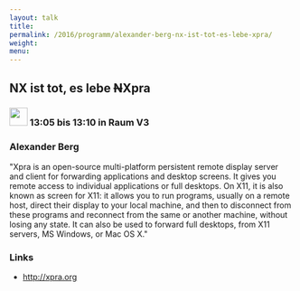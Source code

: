 ```yaml
---
layout: talk
title:
permalink: /2016/programm/alexander-berg-nx-ist-tot-es-lebe-xpra/
weight:
menu:
---
```

## NX ist tot, es lebe <del>N</del>Xpra

### <img height = "32" src="../../../images/lightning.svg"> 13:05 bis 13:10 in Raum V3

### Alexander Berg

"Xpra is an open-source multi-platform persistent remote display server and client for forwarding applications and desktop screens. It gives you remote access to individual applications or full desktops. On X11, it is also known as screen for X11: it allows you to run programs, usually on a remote host, direct their display to your local machine, and then to disconnect from these programs and reconnect from the same or another machine, without losing any state. It can also be used to forward full desktops, from X11 servers, MS Windows, or Mac OS X."

### Links

- <a href="http://xpra.org" target="_blank">http://xpra.org</a>

